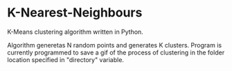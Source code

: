# K-Nearest-Neighbours
K-Means clustering algorithm written in Python.

Algorithm generetas N random points and generates K clusters. Program is currently programmed to save a gif of the process of clustering in
the folder location specified in "directory" variable.
